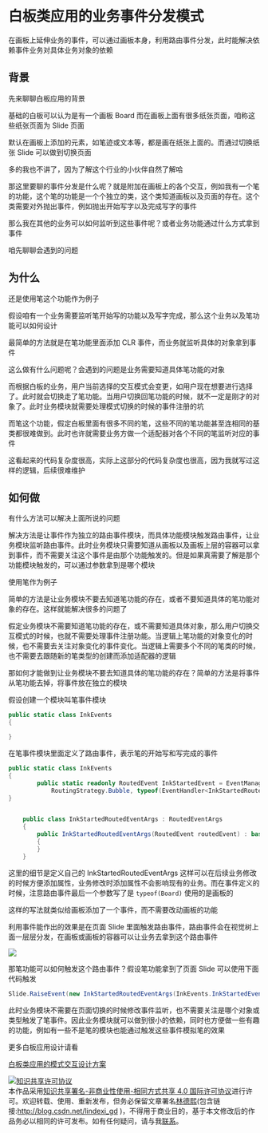 # 白板类应用的业务事件分发模式

在画板上延伸业务的事件，可以通过画板本身，利用路由事件分发，此时能解决依赖事件业务对具体业务对象的依赖

<!--more-->
<!-- 发布 -->

## 背景

先来聊聊白板应用的背景

基础的白板可以认为是有一个画板 Board 而在画板上面有很多纸张页面，咱称这些纸张页面为 Slide 页面

默认在画板上添加的元素，如笔迹或文本等，都是画在纸张上面的。而通过切换纸张 Slide 可以做到切换页面

多的我也不讲了，因为了解这个行业的小伙伴自然了解哈

那这里要聊的事件分发是什么呢？就是附加在画板上的各个交互，例如我有一个笔的功能，这个笔的功能是一个个独立的类，这个类知道画板以及页面的存在。这个类需要对外抛出事件，例如抛出开始写字以及完成写字的事件

那么我在其他的业务可以如何监听到这些事件呢？或者业务功能通过什么方式拿到事件

咱先聊聊会遇到的问题

## 为什么

还是使用笔这个功能作为例子

假设咱有一个业务需要监听笔开始写的功能以及写字完成，那么这个业务以及笔功能可以如何设计

最简单的方法就是在笔功能里面添加 CLR 事件，而业务就监听具体的对象拿到事件

这么做有什么问题呢？会遇到的问题是业务需要知道具体笔功能的对象

而根据白板的业务，用户当前选择的交互模式会变更，如用户现在想要进行选择了。此时就会切换走了笔功能。当用户切换回笔功能的时候，就不一定是刚才的对象了。此时业务模块就需要处理模式切换的时候的事件注册的坑

而笔这个功能，假定白板里面有很多不同的笔，这些不同的笔功能甚至连相同的基类都很难做到。此时也许就需要业务方做一个适配器对各个不同的笔监听对应的事件

这看起来的代码复杂度很高，实际上这部分的代码复杂度也很高，因为我就写过这样的逻辑，后续很难维护

## 如何做

有什么方法可以解决上面所说的问题

解决方法是让事件作为独立的路由事件模块，而具体功能模块触发路由事件，让业务模块监听路由事件。此时业务模块只需要知道从画板以及画板上层的容器可以拿到事件，而不需要关注这个事件是由那个功能触发的。但是如果真需要了解是那个功能模块触发的，可以通过参数拿到是哪个模块

使用笔作为例子

简单的方法是让业务模块不要去知道笔功能的存在，或者不要知道具体的笔功能对象的存在。这样就能解决很多的问题了

假定业务模块不需要知道笔功能的存在，或不需要知道具体对象，那么用户切换交互模式的时候，也就不需要处理事件注册功能。当逻辑上笔功能的对象变化的时候，也不需要去关注对象变化的事件变化。当逻辑上需要多个不同的笔类的时候，也不需要去跟随新的笔类型的创建而添加适配器的逻辑

那如何才能做到让业务模块不要去知道具体的笔功能的存在？简单的方法是将事件从笔功能去掉，将事件放在独立的模块

假设创建一个模块叫笔事件模块

```csharp
public static class InkEvents
{

}
```

在笔事件模块里面定义了路由事件，表示笔的开始写和写完成的事件

```csharp
public static class InkEvents
{
        public static readonly RoutedEvent InkStartedEvent = EventManager.RegisterRoutedEvent("InkStarted",
            RoutingStrategy.Bubble, typeof(EventHandler<InkStartedRoutedEventArgs>), typeof(Board));
}


    public class InkStartedRoutedEventArgs : RoutedEventArgs
    {
        public InkStartedRoutedEventArgs(RoutedEvent routedEvent) : base(routedEvent)
        {
        }
    }
```

这里的细节是定义自己的 InkStartedRoutedEventArgs 这样可以在后续业务修改的时候方便添加属性，业务修改时添加属性不会影响现有的业务。而在事件定义的时候，注意路由事件最后一个参数写了是 `typeof(Board)` 使用的是画板的

这样的写法就类似给画板添加了一个事件，而不需要改动画板的功能

利用事件能作出的效果是在页面 Slide 里面触发路由事件，路由事件会在视觉树上面一层层分发，在画板或画板的容器可以让业务去拿到这个路由事件

<!-- ![](image/白板类应用的业务事件分发模式/白板类应用的业务事件分发模式0.png) -->

![](http://image.acmx.xyz/lindexi%2F202062385428340.jpg)

那笔功能可以如何触发这个路由事件？假设笔功能拿到了页面 Slide 可以使用下面代码触发

```csharp
Slide.RaiseEvent(new InkStartedRoutedEventArgs(InkEvents.InkStartedEvent));
```

此时业务模块不需要在页面切换的时候修改事件监听，也不需要关注是哪个对象或类型触发了笔事件。因此业务模块就可以做到很小的依赖，同时也方便做一些有趣的功能，例如有一些不是笔的模块也能通过触发这些事件模拟笔的效果

更多白板应用设计请看

[白板类应用的模式交互设计方案](https://blog.lindexi.com/post/%E7%99%BD%E6%9D%BF%E7%B1%BB%E5%BA%94%E7%94%A8%E7%9A%84%E6%A8%A1%E5%BC%8F%E4%BA%A4%E4%BA%92%E8%AE%BE%E8%AE%A1%E6%96%B9%E6%A1%88.html )

<a rel="license" href="http://creativecommons.org/licenses/by-nc-sa/4.0/"><img alt="知识共享许可协议" style="border-width:0" src="https://licensebuttons.net/l/by-nc-sa/4.0/88x31.png" /></a><br />本作品采用<a rel="license" href="http://creativecommons.org/licenses/by-nc-sa/4.0/">知识共享署名-非商业性使用-相同方式共享 4.0 国际许可协议</a>进行许可。欢迎转载、使用、重新发布，但务必保留文章署名[林德熙](http://blog.csdn.net/lindexi_gd)(包含链接:http://blog.csdn.net/lindexi_gd )，不得用于商业目的，基于本文修改后的作品务必以相同的许可发布。如有任何疑问，请与我[联系](mailto:lindexi_gd@163.com)。
